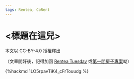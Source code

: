 ```yaml
---
tags: Rentea, CoRent
---
```

# <標題在這兒>

本文以 CC-BY-4.0 授權釋出


（文章開好後，記得加回 [Rentea Tuesday](https://g0v.hackmd.io/@ddio/rentea-tue) 或[第一間房子專案](https://g0v.hackmd.io/@ddio/corent/)呦）


{%hackmd 1LO5rpavTiK4_cFrTouudg %}
